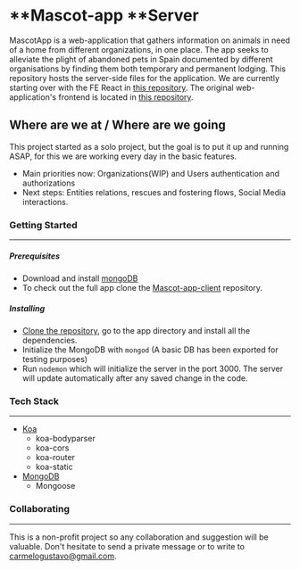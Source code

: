 # **Mascot-app **Server

MascotApp is a web-application that gathers information on animals in need of a
home from different organizations, in one place. The app seeks to alleviate the
plight of abandoned pets in Spain documented by different organisations by
finding them both temporary and permanent lodging. This repository hosts the
server-side files for the application. We are currently starting over with the
FE React in [this repository](https://github.com/carrmelo/mascotapp-client). The
original web-application's frontend is located in
[this repository](https://github.com/carrmelo/mascot-app-client).

## Where are we at / Where are we going

This project started as a solo project, but the goal is to put it up and running
ASAP, for this we are working every day in the basic features.

- Main priorities now: Organizations(WIP) and Users authentication and
  authorizations
- Next steps: Entities relations, rescues and fostering flows, Social Media
  interactions.

### Getting Started

---

##### Prerequisites

- Download and install
  [mongoDB](https://docs.mongodb.com/getting-started/shell/installation/)
- To check out the full app clone the
  [Mascot-app-client](https://github.com/carrmelo/mascot-app-client) repository.

##### Installing

- [Clone the repository](https://github.com/carrmelo/mascot-app-server.git), go
  to the app directory and install all the dependencies.
- Initialize the MongoDB with `mongod` (A basic DB has been exported for testing
  purposes)
- Run `nodemon` which will initialize the server in the port 3000. The server
  will update automatically after any saved change in the code.

### Tech Stack

---

- [Koa](https://koajs.com/)
  - koa-bodyparser
  - koa-cors
  - koa-router
  - koa-static
- [MongoDB](https://www.mongodb.com/)
  - Mongoose

### Collaborating

---

This is a non-profit project so any collaboration and suggestion will be
valuable. Don't hesitate to send a private message or to write to
carmelogustavo@gmail.com.
